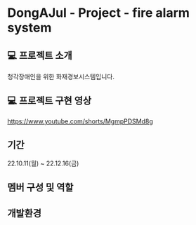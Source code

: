# DongAJul - Project - fire alarm system

## 💻 프로젝트 소개
청각장애인을 위한 화재경보시스템입니다.

## 💻 프로젝트 구현 영상
https://www.youtube.com/shorts/MgmpPDSMd8g

## 기간
22.10.11(월) ~ 22.12.16(금)

## 멤버 구성 및 역할

## 개발환경

##
